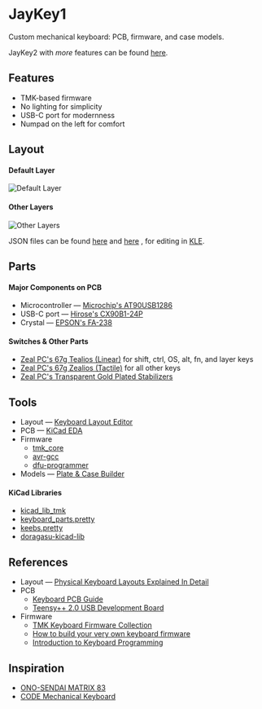 # JayKey1
Custom mechanical keyboard: PCB, firmware, and case models.

JayKey2 with *more* features can be found [here](https://github.com/josuegaleas/JayKey2).

## Features
- TMK-based firmware
- No lighting for simplicity
- USB-C port for modernness
- Numpad on the left for comfort

## Layout
#### Default Layer
![Default Layer](https://raw.githubusercontent.com/josuegaleas/jay-images/master/keyboard-layout.png?raw=true)
#### Other Layers
![Other Layers](https://raw.githubusercontent.com/josuegaleas/jay-images/master/keyboard-layout_layers.png?raw=true)

JSON files can be found [here](http://www.keyboard-layout-editor.com/#/gists/af0c6e535240ab3f75b8c3ce740c63bb) and [here](http://www.keyboard-layout-editor.com/#/gists/dfdca11b15b211802d6edf1502e16ecf)
, for editing in [KLE](http://www.keyboard-layout-editor.com/).

## Parts
#### Major Components on PCB
- Microcontroller — [Microchip's AT90USB1286](http://www.microchip.com/wwwproducts/en/AT90USB1286)
- USB-C port — [Hirose's CX90B1-24P](https://www.hirose.com/product/en/products/CX/CX90B1%2D24P/)
- Crystal — [EPSON's FA-238](https://www5.epsondevice.com/en/products/crystal_unit/fa238.html)

#### Switches & Other Parts
- [Zeal PC's 67g Tealios (Linear)](https://zealpc.net/collections/accessories/products/tealios) for shift, ctrl, OS, alt, fn, and layer keys
- [Zeal PC's 67g Zealios (Tactile)](https://zealpc.net/collections/accessories/products/zealio) for all other keys
- [Zeal PC's Transparent Gold Plated Stabilizers](https://zealpc.net/collections/accessories/products/zealstabilizers)

## Tools
- Layout — [Keyboard Layout Editor](http://www.keyboard-layout-editor.com/)
- PCB — [KiCad EDA](http://kicad-pcb.org/)
- Firmware
	- [tmk_core](https://github.com/tmk/tmk_core)
	- [avr-gcc](https://www.gnu.org/software/gcc/gcc.html)
	- [dfu-programmer](https://dfu-programmer.sourceforge.io/)
- Models — [Plate & Case Builder](http://builder.swillkb.com/)

#### KiCad Libraries
- [kicad_lib_tmk](https://github.com/tmk/kicad_lib_tmk)
- [keyboard_parts.pretty](https://github.com/tmk/keyboard_parts.pretty)
- [keebs.pretty](https://github.com/egladman/keebs.pretty)
- [doragasu-kicad-lib](https://github.com/doragasu/doragasu-kicad-lib)

## References
- Layout — [Physical Keyboard Layouts Explained In Detail](https://www.massdrop.com/talk/947/keyboard-layouts-explained-in-detail-many-pics)
- PCB
	- [Keyboard PCB Guide](https://github.com/ruiqimao/keyboard-pcb-guide)
	- [Teensy++ 2.0 USB Development Board](https://www.pjrc.com/store/teensypp.html)
- Firmware
	- [TMK Keyboard Firmware Collection](https://github.com/tmk/tmk_keyboard/)
	- [How to build your very own keyboard firmware](https://deskthority.net/workshop-f7/how-to-build-your-very-own-keyboard-firmware-t7177.html)
	- [Introduction to Keyboard Programming](https://www.massdrop.com/article/introduction-to-keyboard-programming)

## Inspiration
- [ONO-SENDAI MATRIX 83](https://imgur.com/a/v5pzh#FiXKcm0)
- [CODE Mechanical Keyboard](https://www.codekeyboards.com/)
